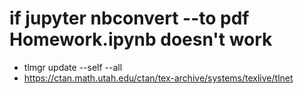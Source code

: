# if jupyter nbconvert --to pdf Homework.ipynb doesn't work
- tlmgr update --self --all
- https://ctan.math.utah.edu/ctan/tex-archive/systems/texlive/tlnet

